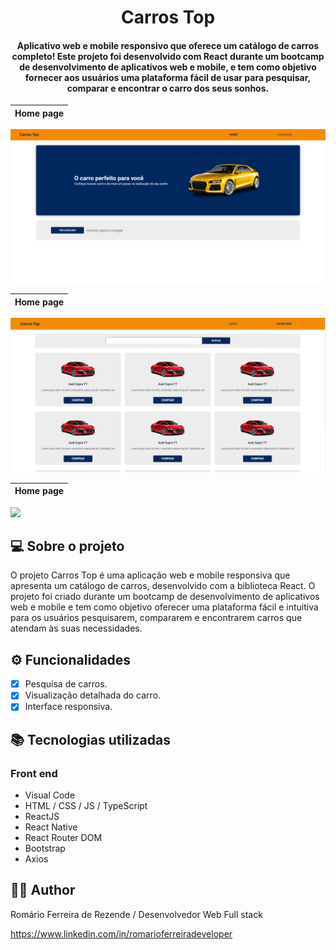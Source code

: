 
<H1 align="center">Carros Top</h1>

<H4 align="center">Aplicativo web e mobile responsivo que oferece um catálogo de carros completo! Este projeto foi desenvolvido com React durante um bootcamp de desenvolvimento de aplicativos web e mobile, e tem como objetivo fornecer aos usuários uma plataforma fácil de usar para pesquisar, comparar e encontrar o carro dos seus sonhos.</H4>

 Home page                 |        
:-------------------------:|
![](https://github.com/Romariorfr/img-app/blob/master/carros-top/home-full.png)

 Home page                 |        
:-------------------------:|
![](https://github.com/Romariorfr/img-app/blob/master/carros-top/catalogo-full.png)

 Home page                 |        
:-------------------------:|
![](https://github.com/Romariorfr/img-app/blob/master/carros-top/mobile.gif)

## 💻 Sobre o projeto
O projeto Carros Top é uma aplicação web e mobile responsiva que apresenta um catálogo de carros, desenvolvido com a biblioteca React. O projeto foi criado durante um bootcamp de desenvolvimento de aplicativos web e mobile e tem como objetivo oferecer uma plataforma fácil e intuitiva para os usuários pesquisarem, compararem e encontrarem carros que atendam às suas necessidades.


## ⚙️ Funcionalidades

- [x] Pesquisa de carros.
- [x] Visualização detalhada do carro.
- [x] Interface responsiva.

## :books: Tecnologias utilizadas
### Front end
- Visual Code
- HTML / CSS / JS / TypeScript
- ReactJS
- React Native
- React Router DOM
- Bootstrap
- Axios

## :astronaut: Author 

Romário Ferreira de Rezende / Desenvolvedor Web Full stack

https://www.linkedin.com/in/romarioferreiradeveloper








